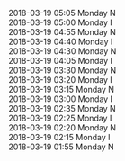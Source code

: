 2018-03-19 05:05 Monday  N  
2018-03-19 05:00 Monday  I  
2018-03-19 04:55 Monday  N  
2018-03-19 04:40 Monday  I  
2018-03-19 04:30 Monday  N  
2018-03-19 04:05 Monday  I  
2018-03-19 03:30 Monday  N  
2018-03-19 03:20 Monday  I  
2018-03-19 03:15 Monday  N  
2018-03-19 03:00 Monday  I  
2018-03-19 02:35 Monday  N  
2018-03-19 02:25 Monday  I  
2018-03-19 02:20 Monday  N  
2018-03-19 02:15 Monday  I  
2018-03-19 01:55 Monday  N  

